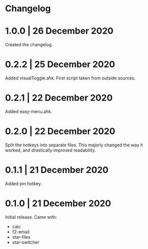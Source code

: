 # Changelog
# 1.0.0 | 26 December 2020
Created the changelog.

# 0.2.2 | 25 December 2020
Added visualToggle.ahk. First script taken from outside sources.

# 0.2.1 | 22 December 2020
Added easy-menu.ahk.

# 0.2.0 | 22 December 2020
Split the hotkeys into separate files. This majorly changed the way it worked, and drastically improved readability.

# 0.1.1 | 21 December 2020
Added pin hotkey.

# 0.1.0 | 21 December 2020
Initial release. Came with:
- calc
- f2-email
- star-files
- star-switcher
